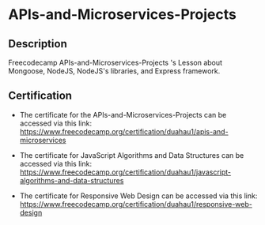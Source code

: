 <h1> APIs-and-Microservices-Projects </h1>

<h2> Description </h2>
Freecodecamp APIs-and-Microservices-Projects 's Lesson about Mongoose, NodeJS, NodeJS's libraries, and Express framework.

<h2> Certification </h2>

* The certificate for the APIs-and-Microservices-Projects can be accessed via this link: https://www.freecodecamp.org/certification/duahau1/apis-and-microservices 

* The certificate for JavaScript Algorithms and Data Structures can be accessed via this link: https://www.freecodecamp.org/certification/duahau1/javascript-algorithms-and-data-structures

* The certificate for Responsive Web Design can be accessed via this link: https://www.freecodecamp.org/certification/duahau1/responsive-web-design
